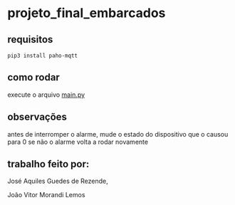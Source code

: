 # projeto_final_embarcados

## requisitos
	pip3 install paho-mqtt

## como rodar

execute o arquivo [main.py](main.py)

## observações

antes de interromper o alarme, mude o estado do dispositivo que o causou para 0 se não o alarme volta a rodar novamente

## trabalho feito por:

José Aquiles Guedes de Rezende,

João Vitor Morandi Lemos